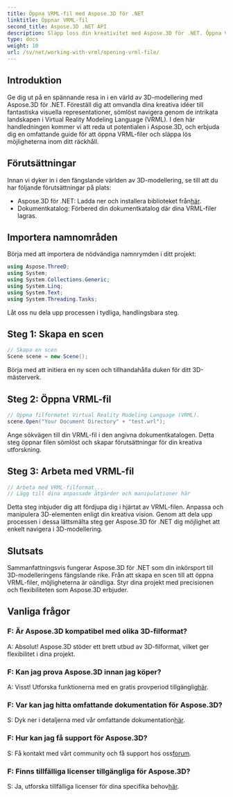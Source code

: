 ```yaml
---
title: Öppna VRML-fil med Aspose.3D för .NET
linktitle: Öppnar VRML-fil
second_title: Aspose.3D .NET API
description: Släpp loss din kreativitet med Aspose.3D för .NET. Öppna VRML-filer utan ansträngning och förvandla dina idéer till fantastiska 3D-mästerverk. Ladda ner nu!
type: docs
weight: 10
url: /sv/net/working-with-vrml/opening-vrml-file/
---
```

## Introduktion
Ge dig ut på en spännande resa in i en värld av 3D-modellering med Aspose.3D för .NET. Föreställ dig att omvandla dina kreativa idéer till fantastiska visuella representationer, sömlöst navigera genom de intrikata landskapen i Virtual Reality Modeling Language (VRML). I den här handledningen kommer vi att reda ut potentialen i Aspose.3D, och erbjuda dig en omfattande guide för att öppna VRML-filer och släppa lös möjligheterna inom ditt räckhåll.
## Förutsättningar
Innan vi dyker in i den fängslande världen av 3D-modellering, se till att du har följande förutsättningar på plats:
-  Aspose.3D för .NET: Ladda ner och installera biblioteket från[här](https://releases.aspose.com/3d/net/).
- Dokumentkatalog: Förbered din dokumentkatalog där dina VRML-filer lagras.
## Importera namnområden
Börja med att importera de nödvändiga namnrymden i ditt projekt:
```csharp
using Aspose.ThreeD;
using System;
using System.Collections.Generic;
using System.Linq;
using System.Text;
using System.Threading.Tasks;
```
Låt oss nu dela upp processen i tydliga, handlingsbara steg.
## Steg 1: Skapa en scen
```csharp
// Skapa en scen
Scene scene = new Scene();
```
Börja med att initiera en ny scen och tillhandahålla duken för ditt 3D-mästerverk.
## Steg 2: Öppna VRML-fil
```csharp
// Öppna filformatet Virtual Reality Modeling Language (VRML).
scene.Open("Your Document Directory" + "test.wrl");
```
Ange sökvägen till din VRML-fil i den angivna dokumentkatalogen. Detta steg öppnar filen sömlöst och skapar förutsättningar för din kreativa utforskning.
## Steg 3: Arbeta med VRML-fil
```csharp
// Arbeta med VRML-filformat...
// Lägg till dina anpassade åtgärder och manipulationer här
```
Detta steg inbjuder dig att fördjupa dig i hjärtat av VRML-filen. Anpassa och manipulera 3D-elementen enligt din kreativa vision.
Genom att dela upp processen i dessa lättsmälta steg ger Aspose.3D för .NET dig möjlighet att enkelt navigera i 3D-modellering.
## Slutsats
Sammanfattningsvis fungerar Aspose.3D för .NET som din inkörsport till 3D-modelleringens fängslande rike. Från att skapa en scen till att öppna VRML-filer, möjligheterna är oändliga. Styr dina projekt med precisionen och flexibiliteten som Aspose.3D erbjuder.
## Vanliga frågor
### F: Är Aspose.3D kompatibel med olika 3D-filformat?
A: Absolut! Aspose.3D stöder ett brett utbud av 3D-filformat, vilket ger flexibilitet i dina projekt.
### F: Kan jag prova Aspose.3D innan jag köper?
 A: Visst! Utforska funktionerna med en gratis provperiod tillgänglig[här](https://releases.aspose.com/).
### F: Var kan jag hitta omfattande dokumentation för Aspose.3D?
 S: Dyk ner i detaljerna med vår omfattande dokumentation[här](https://reference.aspose.com/3d/net/).
### F: Hur kan jag få support för Aspose.3D?
 S: Få kontakt med vårt community och få support hos oss[forum](https://forum.aspose.com/c/3d/18).
### F: Finns tillfälliga licenser tillgängliga för Aspose.3D?
 S: Ja, utforska tillfälliga licenser för dina specifika behov[här](https://purchase.aspose.com/temporary-license/).